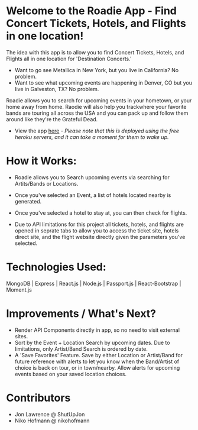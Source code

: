 # Welcome to the Roadie App - Find Concert Tickets, Hotels, and Flights in one location!
The idea with this app is to allow you to find Concert Tickets, Hotels, and Flights all in one location for 'Destination Concerts.'

- Want to go see Metallica in New York, but you live in California? No problem.
- Want to see what upcoming events are happening in Denver, CO but you live in Galveston, TX? No problem.

Roadie allows you to search for upcoming events in your hometown, or your home away from home. 
Raodie will also help you trackwhere your favorite bands are touring all across the USA and you can pack up and follow them around like they're the Grateful Dead.

 - View the app [here](https://www.google.com) - *Please note that this is deployed using the free heroku servers, and it can take a moment for them to wake up.*

# How it Works:
- Roadie allows you to Search upcoming events via searching for Artits/Bands or Locations.
- Once you've selected an Event, a list of hotels located nearby is generated.
- Once you've selected a hotel to stay at, you can then check for flights.

- Due to API limitations for this project all tickets, hotels, and flights are opened in seprate tabs to allow you to access the ticket site, hotels direct site, and the flight website directly given the parameters you've selected.

# Technologies Used:
MongoDB | Express | React.js | Node.js | Passport.js | React-Bootstrap | Moment.js


# Improvements / What's Next?
- Render API Components directly in app, so no need to visit external sites.
- Sort by the Event + Location Search by upcoming dates. Due to limitations, only Artist/Band Search is ordered by date.
- A 'Save Favorites' Feature. Save by either Location or Artist/Band for future reference with alerts to let you know when the Band/Artist of choice is back on tour, or in town/nearby. Allow alerts for upcoming events based on your saved location choices.

# Contributors
- Jon Lawrence @ ShutUpJon
- Niko Hofmann @ nikohofmann
